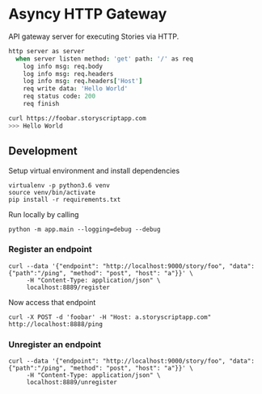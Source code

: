 # Asyncy HTTP Gateway

API gateway server for executing Stories via HTTP.

```coffee
http server as server
  when server listen method: 'get' path: '/' as req
    log info msg: req.body
    log info msg: req.headers
    log info msg: req.headers['Host']
    req write data: 'Hello World'
    req status code: 200
    req finish
```

```sh
curl https://foobar.storyscriptapp.com
>>> Hello World
```


## Development

Setup virtual environment and install dependencies
```
virtualenv -p python3.6 venv
source venv/bin/activate
pip install -r requirements.txt
```

Run locally by calling

```
python -m app.main --logging=debug --debug
```

### Register an endpoint

```shell
curl --data '{"endpoint": "http://localhost:9000/story/foo", "data":{"path":"/ping", "method": "post", "host": "a"}}' \
     -H "Content-Type: application/json" \
     localhost:8889/register
```

Now access that endpoint

```shell
curl -X POST -d 'foobar' -H "Host: a.storyscriptapp.com" http://localhost:8888/ping
```


### Unregister an endpoint

```shell
curl --data '{"endpoint": "http://localhost:9000/story/foo", "data":{"path":"/ping", "method": "post", "host": "a"}}' \
     -H "Content-Type: application/json" \
     localhost:8889/unregister
```
